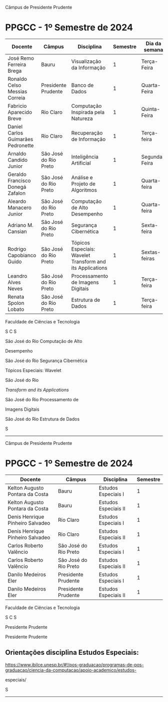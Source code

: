 Câmpus de Presidente Prudente

# PPGCC - 1º Semestre de 2024

|Docente|Câmpus|Disciplina|Semestre|Dia da semana|Horário|Modalidade (Videoconferência/Presencial)|
|---|---|---|---|---|---|---|
|José Remo Ferreira Brega|Bauru|Visualização da Informação|1|Terça-Feira|8-12|Videoconferência|
|Ronaldo Celso Messias Correia|Presidente Prudente|Banco de Dados|1|Quarta-Feira|08-12|Videoconferência|
|Fabricio Aparecido Breve|Rio Claro|Computação Inspirada pela Natureza|1|Quinta-Feira|14-18|Videoconferência|
|Daniel Carlos Guimarães Pedronette|Rio Claro|Recuperação de Informação|1|Terça-feira|14-18|Videoconferência|
|Arnaldo Candido Junior|São José do Rio Preto|Inteligência Artificial|1|Segunda- Feira|14-18|Videoconferência|
|Geraldo Francisco Donegá Zafalon|São José do Rio Preto|Análise e Projeto de Algoritmos|1|Quarta-feira|8-12|Videoconferência|
|Aleardo Manacero Junior|São José do Rio Preto|Computação de Alto Desempenho|1|Quarta-feira|14-18|Videoconferência|
|Adriano M. Cansian|São José do Rio Preto|Segurança Cibernética|1|Sexta-feira|8-12|Presencial|
|Rodrigo Capobianco Guido|São José do Rio Preto|Tópicos Especiais: Wavelet Transform and its Applications|1|Sextas-feiras|8-12|Videoconferência|
|Leandro Alves Neves|São José do Rio Preto|Processamento de Imagens Digitais|1|Terça-feira|8-12|Videoconferência|
|Renata Spolon Lobato|São José do Rio Preto|Estrutura de Dados|1|Terça-feira|8-12|Videoconferência|



Faculdade de Ciências e Tecnologia

S C S


São José do Rio Computação de Alto

Desempenho

São José do Rio
Segurança Cibernética

Tópicos Especiais: Wavelet

São José do Rio

_Transform and its_
_Applications_

São José do Rio Processamento de

Imagens Digitais

São José do Rio
Estrutura de Dados

S


-----

Câmpus de Presidente Prudente

# PPGCC - 1º Semestre de 2024

|Docente|Câmpus|Disciplina|Semestre|
|---|---|---|---|
|Kelton Augusto Pontara da Costa|Bauru|Estudos Especiais I|1|
|Kelton Augusto Pontara da Costa|Bauru|Estudos Especiais II|1|
|Denis Henrique Pinheiro Salvadeo|Rio Claro|Estudos Especiais I|1|
|Denis Henrique Pinheiro Salvadeo|Rio Claro|Estudos Especiais II|1|
|Carlos Roberto Valêncio|São José do Rio Preto|Estudos Especiais I|1|
|Carlos Roberto Valêncio|São José do Rio Preto|Estudos Especiais II|1|
|Danilo Medeiros Eler|Presidente Prudente|Estudos Especiais I|1|
|Danilo Medeiros Eler|Presidente Prudente|Estudos Especiais II|1|



Faculdade de Ciências e Tecnologia

S C S


Presidente Prudente

Presidente Prudente

## Orientações disciplina Estudos Especiais: 

 https://www.ibilce.unesp.br/#!/pos-graduacao/programas-de-pos-graduacao/ciencia-da-computacao/apoio-academico/estudos-

 especiais/

S


-----

